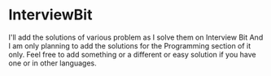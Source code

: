 # InterviewBit
I'll add the solutions of various problem as I solve them on Interview Bit 
And I am only planning to add the solutions for the Programming section of it only.
Feel free to add something or a different or easy solution if you have one or in other languages.

